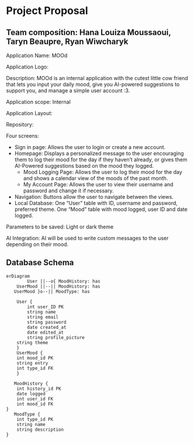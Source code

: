 # Project Proposal
## Team composition: Hana Louiza Moussaoui, Taryn Beaupre, Ryan Wiwcharyk
Application Name: MOOd

Application Logo: 

Description: MOOd is an internal application with the cutest little cow friend that lets you input your daily mood, give you AI-powered suggestions to support you, and manage a simple user account :3.

Application scope: Internal

Application Layout:

Repository: 

Four screens: 
- Sign in page: Allows the user to login or create a new account.
- Homepage: Displays a personalized message to the user encouraging them to log their mood for the day if they haven’t already, or gives them AI-Powered suggestions based on the mood they logged. 
	- Mood Logging Page: Allows the user to log their mood for the day and shows a calendar view of the moods of the past month. 
	- My Account Page: Allows the user to view their username and password and change it if necessary. 
- Navigation: Buttons allow the user to navigate between the views.
- Local Database: One “User” table with ID, username and password, preferred theme. One “Mood” table with mood logged, user ID and date logged.

Parameters to be saved: Light or dark theme

AI Integration: AI will be used to write custom messages to the user depending on their mood. 

## Database Schema
```mermaid
erDiagram
        User ||--o{ MoodHistory: has
    UserMood ||--|| MoodHistory: has
   UserMood }o--|| MoodType: has

    User {
        int user_ID PK
        string name
        string email
        string password
        date created_at
        date edited_at
        string profile_picture
	string theme
    }
    UserMood {
	int mood_id PK
	string entry
	int type_id FK
    }

   MoodHistory {
	int history_id PK
	date logged
	int user_id FK
	int mood_id FK
}
   MoodType {
	int type_id PK
	string name
	string description
}
```
